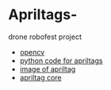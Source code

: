 # Apriltags-
drone robofest project
* [opencv](https://github.com/swatbotics/apriltag/commit/bb472cd237f596ef94926ec0b1e62891868bd154)
* [python code for apriltags](https://github.com/swatbotics/apriltag/commit/b21c026285b4b44d322c59ed5fb58fd799711a8c)
* [image of apriltag](https://github.com/swatbotics/apriltag/commit/b054e37a48784e5a4c42ad82ff6e62810bf87a12)
* [apriltag core](https://github.com/swatbotics/apriltag/commit/b21c026285b4b44d322c59ed5fb58fd799711a8c)
